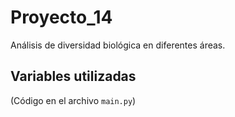 # Proyecto_14

Análisis de diversidad biológica en diferentes áreas.

## Variables utilizadas
(Código en el archivo `main.py`)